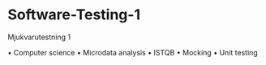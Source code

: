 # Software-Testing-1
Mjukvarutestning 1

• Computer science
• Microdata analysis
• ISTQB
• Mocking
• Unit testing
